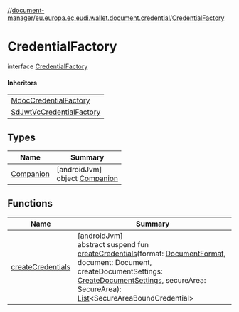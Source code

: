 //[document-manager](../../../index.md)/[eu.europa.ec.eudi.wallet.document.credential](../index.md)/[CredentialFactory](index.md)

# CredentialFactory

interface [CredentialFactory](index.md)

#### Inheritors

| |
|---|
| [MdocCredentialFactory](../-mdoc-credential-factory/index.md) |
| [SdJwtVcCredentialFactory](../-sd-jwt-vc-credential-factory/index.md) |

## Types

| Name | Summary |
|---|---|
| [Companion](-companion/index.md) | [androidJvm]<br>object [Companion](-companion/index.md) |

## Functions

| Name | Summary |
|---|---|
| [createCredentials](create-credentials.md) | [androidJvm]<br>abstract suspend fun [createCredentials](create-credentials.md)(format: [DocumentFormat](../../eu.europa.ec.eudi.wallet.document.format/-document-format/index.md), document: Document, createDocumentSettings: [CreateDocumentSettings](../../eu.europa.ec.eudi.wallet.document/-create-document-settings/index.md), secureArea: SecureArea): [List](https://kotlinlang.org/api/latest/jvm/stdlib/kotlin-stdlib/kotlin.collections/-list/index.html)&lt;SecureAreaBoundCredential&gt; |

